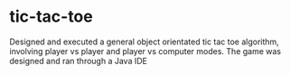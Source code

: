 # tic-tac-toe
Designed and executed a general object orientated tic tac toe algorithm, involving player vs player and player vs computer modes. The game was designed and ran through a Java IDE
